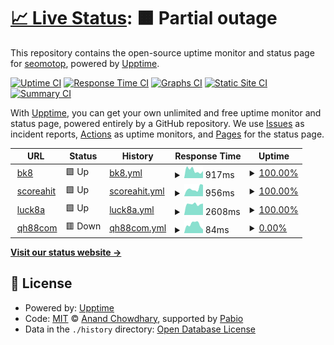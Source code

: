 # [📈 Live Status](https://seomotop.github.io/uptime): <!--live status--> **🟧 Partial outage**

This repository contains the open-source uptime monitor and status page for [seomotop](https://seomotop.github.io/uptime), powered by [Upptime](https://github.com/upptime/upptime).

[![Uptime CI](https://github.com/seomotop/uptime/workflows/Uptime%20CI/badge.svg)](https://github.com/seomotop/uptime/actions?query=workflow%3A%22Uptime+CI%22)
[![Response Time CI](https://github.com/seomotop/uptime/workflows/Response%20Time%20CI/badge.svg)](https://github.com/seomotop/uptime/actions?query=workflow%3A%22Response+Time+CI%22)
[![Graphs CI](https://github.com/seomotop/uptime/workflows/Graphs%20CI/badge.svg)](https://github.com/seomotop/uptime/actions?query=workflow%3A%22Graphs+CI%22)
[![Static Site CI](https://github.com/seomotop/uptime/workflows/Static%20Site%20CI/badge.svg)](https://github.com/seomotop/uptime/actions?query=workflow%3A%22Static+Site+CI%22)
[![Summary CI](https://github.com/seomotop/uptime/workflows/Summary%20CI/badge.svg)](https://github.com/seomotop/uptime/actions?query=workflow%3A%22Summary+CI%22)

With [Upptime](https://upptime.js.org), you can get your own unlimited and free uptime monitor and status page, powered entirely by a GitHub repository. We use [Issues](https://github.com/seomotop/uptime/issues) as incident reports, [Actions](https://github.com/seomotop/uptime/actions) as uptime monitors, and [Pages](https://seomotop.github.io/uptime) for the status page.

<!--start: status pages-->
<!-- This summary is generated by Upptime (https://github.com/upptime/upptime) -->
<!-- Do not edit this manually, your changes will be overwritten -->
<!-- prettier-ignore -->
| URL | Status | History | Response Time | Uptime |
| --- | ------ | ------- | ------------- | ------ |
| <img alt="" src="https://icons.duckduckgo.com/ip3/bk8.sarl.ico" height="13"> [bk8](https://bk8.sarl) | 🟩 Up | [bk8.yml](https://github.com/seomotop/uptime/commits/HEAD/history/bk8.yml) | <details><summary><img alt="Response time graph" src="./graphs/bk8/response-time-week.png" height="20"> 917ms</summary><br><a href="https://seomotop.github.io/uptime/history/bk8"><img alt="Response time 917" src="https://img.shields.io/endpoint?url=https%3A%2F%2Fraw.githubusercontent.com%2Fseomotop%2Fuptime%2FHEAD%2Fapi%2Fbk8%2Fresponse-time.json"></a><br><a href="https://seomotop.github.io/uptime/history/bk8"><img alt="24-hour response time 917" src="https://img.shields.io/endpoint?url=https%3A%2F%2Fraw.githubusercontent.com%2Fseomotop%2Fuptime%2FHEAD%2Fapi%2Fbk8%2Fresponse-time-day.json"></a><br><a href="https://seomotop.github.io/uptime/history/bk8"><img alt="7-day response time 917" src="https://img.shields.io/endpoint?url=https%3A%2F%2Fraw.githubusercontent.com%2Fseomotop%2Fuptime%2FHEAD%2Fapi%2Fbk8%2Fresponse-time-week.json"></a><br><a href="https://seomotop.github.io/uptime/history/bk8"><img alt="30-day response time 917" src="https://img.shields.io/endpoint?url=https%3A%2F%2Fraw.githubusercontent.com%2Fseomotop%2Fuptime%2FHEAD%2Fapi%2Fbk8%2Fresponse-time-month.json"></a><br><a href="https://seomotop.github.io/uptime/history/bk8"><img alt="1-year response time 917" src="https://img.shields.io/endpoint?url=https%3A%2F%2Fraw.githubusercontent.com%2Fseomotop%2Fuptime%2FHEAD%2Fapi%2Fbk8%2Fresponse-time-year.json"></a></details> | <details><summary><a href="https://seomotop.github.io/uptime/history/bk8">100.00%</a></summary><a href="https://seomotop.github.io/uptime/history/bk8"><img alt="All-time uptime 100.00%" src="https://img.shields.io/endpoint?url=https%3A%2F%2Fraw.githubusercontent.com%2Fseomotop%2Fuptime%2FHEAD%2Fapi%2Fbk8%2Fuptime.json"></a><br><a href="https://seomotop.github.io/uptime/history/bk8"><img alt="24-hour uptime 100.00%" src="https://img.shields.io/endpoint?url=https%3A%2F%2Fraw.githubusercontent.com%2Fseomotop%2Fuptime%2FHEAD%2Fapi%2Fbk8%2Fuptime-day.json"></a><br><a href="https://seomotop.github.io/uptime/history/bk8"><img alt="7-day uptime 100.00%" src="https://img.shields.io/endpoint?url=https%3A%2F%2Fraw.githubusercontent.com%2Fseomotop%2Fuptime%2FHEAD%2Fapi%2Fbk8%2Fuptime-week.json"></a><br><a href="https://seomotop.github.io/uptime/history/bk8"><img alt="30-day uptime 100.00%" src="https://img.shields.io/endpoint?url=https%3A%2F%2Fraw.githubusercontent.com%2Fseomotop%2Fuptime%2FHEAD%2Fapi%2Fbk8%2Fuptime-month.json"></a><br><a href="https://seomotop.github.io/uptime/history/bk8"><img alt="1-year uptime 100.00%" src="https://img.shields.io/endpoint?url=https%3A%2F%2Fraw.githubusercontent.com%2Fseomotop%2Fuptime%2FHEAD%2Fapi%2Fbk8%2Fuptime-year.json"></a></details>
| <img alt="" src="https://icons.duckduckgo.com/ip3/scoreahit.com.ico" height="13"> [scoreahit](https://scoreahit.com) | 🟩 Up | [scoreahit.yml](https://github.com/seomotop/uptime/commits/HEAD/history/scoreahit.yml) | <details><summary><img alt="Response time graph" src="./graphs/scoreahit/response-time-week.png" height="20"> 956ms</summary><br><a href="https://seomotop.github.io/uptime/history/scoreahit"><img alt="Response time 956" src="https://img.shields.io/endpoint?url=https%3A%2F%2Fraw.githubusercontent.com%2Fseomotop%2Fuptime%2FHEAD%2Fapi%2Fscoreahit%2Fresponse-time.json"></a><br><a href="https://seomotop.github.io/uptime/history/scoreahit"><img alt="24-hour response time 956" src="https://img.shields.io/endpoint?url=https%3A%2F%2Fraw.githubusercontent.com%2Fseomotop%2Fuptime%2FHEAD%2Fapi%2Fscoreahit%2Fresponse-time-day.json"></a><br><a href="https://seomotop.github.io/uptime/history/scoreahit"><img alt="7-day response time 956" src="https://img.shields.io/endpoint?url=https%3A%2F%2Fraw.githubusercontent.com%2Fseomotop%2Fuptime%2FHEAD%2Fapi%2Fscoreahit%2Fresponse-time-week.json"></a><br><a href="https://seomotop.github.io/uptime/history/scoreahit"><img alt="30-day response time 956" src="https://img.shields.io/endpoint?url=https%3A%2F%2Fraw.githubusercontent.com%2Fseomotop%2Fuptime%2FHEAD%2Fapi%2Fscoreahit%2Fresponse-time-month.json"></a><br><a href="https://seomotop.github.io/uptime/history/scoreahit"><img alt="1-year response time 956" src="https://img.shields.io/endpoint?url=https%3A%2F%2Fraw.githubusercontent.com%2Fseomotop%2Fuptime%2FHEAD%2Fapi%2Fscoreahit%2Fresponse-time-year.json"></a></details> | <details><summary><a href="https://seomotop.github.io/uptime/history/scoreahit">100.00%</a></summary><a href="https://seomotop.github.io/uptime/history/scoreahit"><img alt="All-time uptime 100.00%" src="https://img.shields.io/endpoint?url=https%3A%2F%2Fraw.githubusercontent.com%2Fseomotop%2Fuptime%2FHEAD%2Fapi%2Fscoreahit%2Fuptime.json"></a><br><a href="https://seomotop.github.io/uptime/history/scoreahit"><img alt="24-hour uptime 100.00%" src="https://img.shields.io/endpoint?url=https%3A%2F%2Fraw.githubusercontent.com%2Fseomotop%2Fuptime%2FHEAD%2Fapi%2Fscoreahit%2Fuptime-day.json"></a><br><a href="https://seomotop.github.io/uptime/history/scoreahit"><img alt="7-day uptime 100.00%" src="https://img.shields.io/endpoint?url=https%3A%2F%2Fraw.githubusercontent.com%2Fseomotop%2Fuptime%2FHEAD%2Fapi%2Fscoreahit%2Fuptime-week.json"></a><br><a href="https://seomotop.github.io/uptime/history/scoreahit"><img alt="30-day uptime 100.00%" src="https://img.shields.io/endpoint?url=https%3A%2F%2Fraw.githubusercontent.com%2Fseomotop%2Fuptime%2FHEAD%2Fapi%2Fscoreahit%2Fuptime-month.json"></a><br><a href="https://seomotop.github.io/uptime/history/scoreahit"><img alt="1-year uptime 100.00%" src="https://img.shields.io/endpoint?url=https%3A%2F%2Fraw.githubusercontent.com%2Fseomotop%2Fuptime%2FHEAD%2Fapi%2Fscoreahit%2Fuptime-year.json"></a></details>
| <img alt="" src="https://icons.duckduckgo.com/ip3/luck8a.net.ico" height="13"> [luck8a](https://luck8a.net) | 🟩 Up | [luck8a.yml](https://github.com/seomotop/uptime/commits/HEAD/history/luck8a.yml) | <details><summary><img alt="Response time graph" src="./graphs/luck8a/response-time-week.png" height="20"> 2608ms</summary><br><a href="https://seomotop.github.io/uptime/history/luck8a"><img alt="Response time 2608" src="https://img.shields.io/endpoint?url=https%3A%2F%2Fraw.githubusercontent.com%2Fseomotop%2Fuptime%2FHEAD%2Fapi%2Fluck8a%2Fresponse-time.json"></a><br><a href="https://seomotop.github.io/uptime/history/luck8a"><img alt="24-hour response time 2608" src="https://img.shields.io/endpoint?url=https%3A%2F%2Fraw.githubusercontent.com%2Fseomotop%2Fuptime%2FHEAD%2Fapi%2Fluck8a%2Fresponse-time-day.json"></a><br><a href="https://seomotop.github.io/uptime/history/luck8a"><img alt="7-day response time 2608" src="https://img.shields.io/endpoint?url=https%3A%2F%2Fraw.githubusercontent.com%2Fseomotop%2Fuptime%2FHEAD%2Fapi%2Fluck8a%2Fresponse-time-week.json"></a><br><a href="https://seomotop.github.io/uptime/history/luck8a"><img alt="30-day response time 2608" src="https://img.shields.io/endpoint?url=https%3A%2F%2Fraw.githubusercontent.com%2Fseomotop%2Fuptime%2FHEAD%2Fapi%2Fluck8a%2Fresponse-time-month.json"></a><br><a href="https://seomotop.github.io/uptime/history/luck8a"><img alt="1-year response time 2608" src="https://img.shields.io/endpoint?url=https%3A%2F%2Fraw.githubusercontent.com%2Fseomotop%2Fuptime%2FHEAD%2Fapi%2Fluck8a%2Fresponse-time-year.json"></a></details> | <details><summary><a href="https://seomotop.github.io/uptime/history/luck8a">100.00%</a></summary><a href="https://seomotop.github.io/uptime/history/luck8a"><img alt="All-time uptime 100.00%" src="https://img.shields.io/endpoint?url=https%3A%2F%2Fraw.githubusercontent.com%2Fseomotop%2Fuptime%2FHEAD%2Fapi%2Fluck8a%2Fuptime.json"></a><br><a href="https://seomotop.github.io/uptime/history/luck8a"><img alt="24-hour uptime 100.00%" src="https://img.shields.io/endpoint?url=https%3A%2F%2Fraw.githubusercontent.com%2Fseomotop%2Fuptime%2FHEAD%2Fapi%2Fluck8a%2Fuptime-day.json"></a><br><a href="https://seomotop.github.io/uptime/history/luck8a"><img alt="7-day uptime 100.00%" src="https://img.shields.io/endpoint?url=https%3A%2F%2Fraw.githubusercontent.com%2Fseomotop%2Fuptime%2FHEAD%2Fapi%2Fluck8a%2Fuptime-week.json"></a><br><a href="https://seomotop.github.io/uptime/history/luck8a"><img alt="30-day uptime 100.00%" src="https://img.shields.io/endpoint?url=https%3A%2F%2Fraw.githubusercontent.com%2Fseomotop%2Fuptime%2FHEAD%2Fapi%2Fluck8a%2Fuptime-month.json"></a><br><a href="https://seomotop.github.io/uptime/history/luck8a"><img alt="1-year uptime 100.00%" src="https://img.shields.io/endpoint?url=https%3A%2F%2Fraw.githubusercontent.com%2Fseomotop%2Fuptime%2FHEAD%2Fapi%2Fluck8a%2Fuptime-year.json"></a></details>
| <img alt="" src="https://icons.duckduckgo.com/ip3/qh88com.tel.ico" height="13"> [qh88com](https://qh88com.tel) | 🟥 Down | [qh88com.yml](https://github.com/seomotop/uptime/commits/HEAD/history/qh88com.yml) | <details><summary><img alt="Response time graph" src="./graphs/qh88com/response-time-week.png" height="20"> 84ms</summary><br><a href="https://seomotop.github.io/uptime/history/qh88com"><img alt="Response time 84" src="https://img.shields.io/endpoint?url=https%3A%2F%2Fraw.githubusercontent.com%2Fseomotop%2Fuptime%2FHEAD%2Fapi%2Fqh88com%2Fresponse-time.json"></a><br><a href="https://seomotop.github.io/uptime/history/qh88com"><img alt="24-hour response time 84" src="https://img.shields.io/endpoint?url=https%3A%2F%2Fraw.githubusercontent.com%2Fseomotop%2Fuptime%2FHEAD%2Fapi%2Fqh88com%2Fresponse-time-day.json"></a><br><a href="https://seomotop.github.io/uptime/history/qh88com"><img alt="7-day response time 84" src="https://img.shields.io/endpoint?url=https%3A%2F%2Fraw.githubusercontent.com%2Fseomotop%2Fuptime%2FHEAD%2Fapi%2Fqh88com%2Fresponse-time-week.json"></a><br><a href="https://seomotop.github.io/uptime/history/qh88com"><img alt="30-day response time 84" src="https://img.shields.io/endpoint?url=https%3A%2F%2Fraw.githubusercontent.com%2Fseomotop%2Fuptime%2FHEAD%2Fapi%2Fqh88com%2Fresponse-time-month.json"></a><br><a href="https://seomotop.github.io/uptime/history/qh88com"><img alt="1-year response time 84" src="https://img.shields.io/endpoint?url=https%3A%2F%2Fraw.githubusercontent.com%2Fseomotop%2Fuptime%2FHEAD%2Fapi%2Fqh88com%2Fresponse-time-year.json"></a></details> | <details><summary><a href="https://seomotop.github.io/uptime/history/qh88com">0.00%</a></summary><a href="https://seomotop.github.io/uptime/history/qh88com"><img alt="All-time uptime 0.00%" src="https://img.shields.io/endpoint?url=https%3A%2F%2Fraw.githubusercontent.com%2Fseomotop%2Fuptime%2FHEAD%2Fapi%2Fqh88com%2Fuptime.json"></a><br><a href="https://seomotop.github.io/uptime/history/qh88com"><img alt="24-hour uptime 0.00%" src="https://img.shields.io/endpoint?url=https%3A%2F%2Fraw.githubusercontent.com%2Fseomotop%2Fuptime%2FHEAD%2Fapi%2Fqh88com%2Fuptime-day.json"></a><br><a href="https://seomotop.github.io/uptime/history/qh88com"><img alt="7-day uptime 0.00%" src="https://img.shields.io/endpoint?url=https%3A%2F%2Fraw.githubusercontent.com%2Fseomotop%2Fuptime%2FHEAD%2Fapi%2Fqh88com%2Fuptime-week.json"></a><br><a href="https://seomotop.github.io/uptime/history/qh88com"><img alt="30-day uptime 0.00%" src="https://img.shields.io/endpoint?url=https%3A%2F%2Fraw.githubusercontent.com%2Fseomotop%2Fuptime%2FHEAD%2Fapi%2Fqh88com%2Fuptime-month.json"></a><br><a href="https://seomotop.github.io/uptime/history/qh88com"><img alt="1-year uptime 0.00%" src="https://img.shields.io/endpoint?url=https%3A%2F%2Fraw.githubusercontent.com%2Fseomotop%2Fuptime%2FHEAD%2Fapi%2Fqh88com%2Fuptime-year.json"></a></details>

<!--end: status pages-->

[**Visit our status website →**](https://seomotop.github.io/uptime)

## 📄 License

- Powered by: [Upptime](https://github.com/upptime/upptime)
- Code: [MIT](./LICENSE) © [Anand Chowdhary](https://anandchowdhary.com), supported by [Pabio](https://pabio.com)
- Data in the `./history` directory: [Open Database License](https://opendatacommons.org/licenses/odbl/1-0/)
